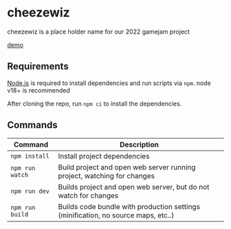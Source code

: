# cheezewiz
cheezewiz is a place holder name for our 2022 gamejam project

[demo](https://dfirebaugh.github.io/cheezewiz/)

## Requirements

[Node.js](https://nodejs.org) is required to install dependencies and run scripts via `npm`.
node v18+ is recommended

After cloning the repo, run `npm ci` to install the dependencies.

## Commands

| Command | Description |
|---------|-------------|
| `npm install` | Install project dependencies |
| `npm run watch` | Build project and open web server running project, watching for changes |
| `npm run dev` | Builds project and open web server, but do not watch for changes |
| `npm run build` | Builds code bundle with production settings (minification, no source maps, etc..) |
